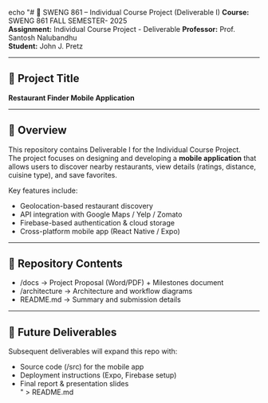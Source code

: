 echo "# 📱 SWENG 861 – Individual Course Project (Deliverable I)
**Course:** SWENG 861 FALL SEMESTER- 2025  
**Assignment:** Individual Course Project - Deliverable **Professor:**  Prof. Santosh Nalubandhu  
**Student:** John J. Pretz  

---

## 📑 Project Title
**Restaurant Finder Mobile Application**

---

## 📘 Overview
This repository contains Deliverable I for the Individual Course Project.  
The project focuses on designing and developing a **mobile application** that allows users to discover nearby restaurants, view details (ratings, distance, cuisine type), and save favorites.  

Key features include:
- Geolocation-based restaurant discovery  
- API integration with Google Maps / Yelp / Zomato  
- Firebase-based authentication & cloud storage  
- Cross-platform mobile app (React Native / Expo)  

---

## 📂 Repository Contents
- /docs → Project Proposal (Word/PDF) + Milestones document  
- /architecture → Architecture and workflow diagrams  
- README.md → Summary and submission details  

---

## 🔮 Future Deliverables
Subsequent deliverables will expand this repo with:
- Source code (/src) for the mobile app  
- Deployment instructions (Expo, Firebase setup)  
- Final report & presentation slides  
" > README.md
